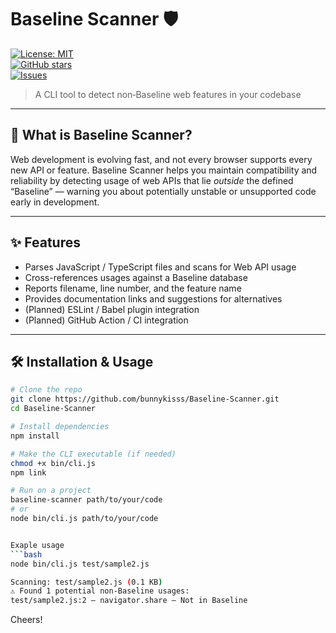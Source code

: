 # Baseline Scanner 🛡️

[![License: MIT](https://img.shields.io/badge/License-MIT-blue.svg)](LICENSE)  
[![GitHub stars](https://img.shields.io/github/stars/bunnykisss/Baseline-Scanner)](https://github.com/bunnykisss/Baseline-Scanner/stargazers)  
[![Issues](https://img.shields.io/github/issues-raw/bunnykisss/Baseline-Scanner)](https://github.com/bunnykisss/Baseline-Scanner/issues)  

> A CLI tool to detect non‑Baseline web features in your codebase  

---

## 🚀 What is Baseline Scanner?

Web development is evolving fast, and not every browser supports every new API or feature. Baseline Scanner helps you maintain compatibility and reliability by detecting usage of web APIs that lie *outside* the defined “Baseline” — warning you about potentially unstable or unsupported code early in development.

---

## ✨ Features

- Parses JavaScript / TypeScript files and scans for Web API usage  
- Cross-references usages against a Baseline database  
- Reports filename, line number, and the feature name  
- Provides documentation links and suggestions for alternatives  
- (Planned) ESLint / Babel plugin integration  
- (Planned) GitHub Action / CI integration  

---

## 🛠️ Installation & Usage

```bash
# Clone the repo
git clone https://github.com/bunnykisss/Baseline-Scanner.git
cd Baseline-Scanner

# Install dependencies
npm install

# Make the CLI executable (if needed)
chmod +x bin/cli.js
npm link

# Run on a project
baseline-scanner path/to/your/code
# or
node bin/cli.js path/to/your/code


Exaple usage 
```bash
node bin/cli.js test/sample2.js
```
```bash
Scanning: test/sample2.js (0.1 KB)
⚠ Found 1 potential non‑Baseline usages:
test/sample2.js:2 — navigator.share — Not in Baseline
```
Cheers!






